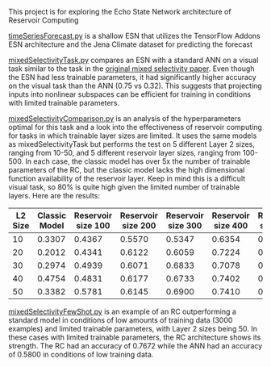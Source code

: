This project is for exploring the Echo State Network architecture of Reservoir Computing

[timeSeriesForecast.py](timeSeriesForecast.py) is a shallow ESN that utilizes the TensorFlow Addons ESN architecture and the Jena Climate dataset for predicting the forecast 

[mixedSelectivityTask.py](mixedSelectivityTask.py) compares an ESN with a standard ANN on a visual task similar to the task in the [original mixed selectivity paper](https://www.nature.com/articles/nature12160). Even though the ESN had less trainable parameters, it had significantly higher accuracy on the visual task than the ANN (0.75 vs 0.32). This suggests that projecting inputs into nonlinear subspaces can be efficient for training in conditions with limited trainable parameters. 

[mixedSelectivityComparison.py](mixedSelectivityComparison.py) is an analysis of the hyperparameters optimal for this task and a look into the effectiveness of reservoir computing for tasks in which trainable layer sizes are limited. It uses the same models as mixedSelectivityTask but performs the test on 5 different Layer 2 sizes, ranging from 10-50, and 5 different reservoir layer sizes, ranging from 100-500. In each case, the classic model has over 5x the number of trainable parameters of the RC, but the classic model lacks the high dimensional function availability of the reservoir layer. Keep in mind this is a difficult visual task, so 80% is quite high given the limited number of trainable layers. Here are the results:

| L2 Size    | Classic Model | Reservoir size 100 | Reservoir size 200 | Reservoir size 300 | Reservoir size 400 | Reservoir size 500 |
| -------- | ------- | ------- |------- |------- |------- |------- |
| 10  | 0.3307 | 0.4367 | 0.5570 | 0.5347 | 0.6354 | 0.6801 |
| 20 | 0.2012 |0.4341 | 0.6122 | 0.6059 |  0.7224 | 0.7427 |
| 30   |0.2974| 0.4939| 0.6071 | 0.6833 | 0.7078 | 0.7258 |
| 40   | 0.4754 | 0.4831 |  0.6177 | 0.6733 | 0.7402 | 0.8041 |
| 50   |0.3382 | 0.5781 | 0.6145 | 0.6900 | 0.7410 | 0.8053 |

[mixedSelectivityFewShot.py](mixedSelectivityFewShot.py) is an example of an RC outperforming a standard model in conditions of low amounts of training data (3000 examples) and limited trainable parameters, with Layer 2 sizes being 50. In these cases with limited trainable parameters, the RC architecture shows its strength. The RC had an accuracy of 0.7672 while the ANN had an accuracy of  0.5800 in conditions of low training data. 

